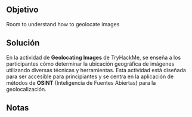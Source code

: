 
## Objetivo 
Room to understand how to geolocate images

## Solución
En la actividad de **Geolocating Images** de TryHackMe, se enseña a los participantes cómo determinar la ubicación geográfica de imágenes utilizando diversas técnicas y herramientas. Esta actividad está diseñada para ser accesible para principiantes y se centra en la aplicación de métodos de **OSINT** (Inteligencia de Fuentes Abiertas) para la geolocalización.
## Notas
